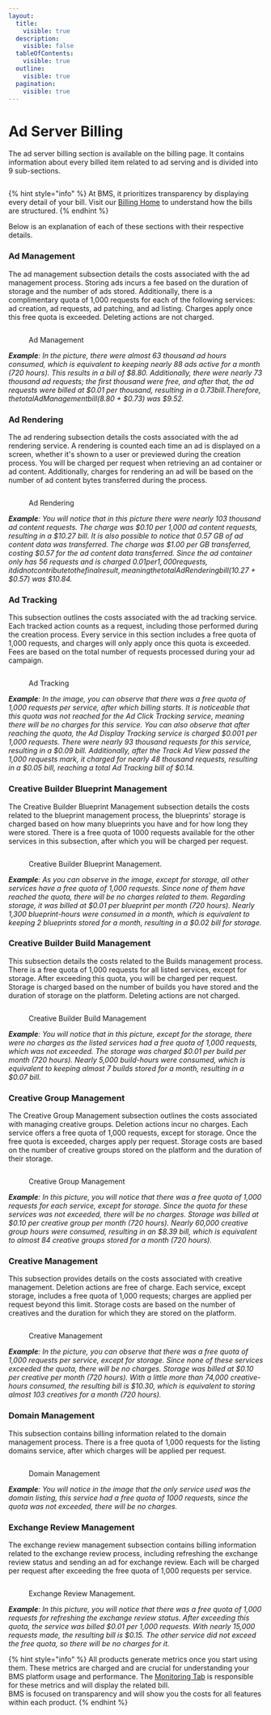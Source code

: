 ```yaml
---
layout:
  title:
    visible: true
  description:
    visible: false
  tableOfContents:
    visible: true
  outline:
    visible: true
  pagination:
    visible: true
---
```


# Ad Server Billing

The ad server billing section is available on the billing page. It contains information about every billed item related to ad serving and is divided into 9 sub-sections.

<figure><img src="../../.gitbook/assets/image (418).png" alt=""><figcaption></figcaption></figure>

{% hint style="info" %}
At BMS, it prioritizes transparency by displaying every detail of your bill. Visit our [Billing Home](../billing.md) to understand how the bills are structured.
{% endhint %}

Below is an explanation of each of these sections with their respective details.

### Ad Management <a href="#admanagement" id="admanagement"></a>

The ad management subsection details the costs associated with the ad management process. Storing ads incurs a fee based on the duration of storage and the number of ads stored. Additionally, there is a complimentary quota of 1,000 requests for each of the following services: ad creation, ad requests, ad patching, and ad listing. Charges apply once this free quota is exceeded. Deleting actions are not charged.

<figure><img src="../../.gitbook/assets/ad management.jpg" alt=""><figcaption><p>Ad Management</p></figcaption></figure>

_**Example**:_ _In the picture, there were almost 63 thousand ad hours consumed, which is equivalent to keeping nearly 88 ads active for a month (720 hours). This results in a bill of $8.80. Additionally, there were nearly 73 thousand ad requests; the first thousand were free, and after that, the ad requests were billed at $0.01 per thousand, resulting in a $0.73 bill. Therefore, the total Ad Management bill ($8.80 + $0.73) was $9.52._

### Ad Rendering <a href="#adrendering" id="adrendering"></a>

The ad rendering subsection details the costs associated with the ad rendering service. A rendering is counted each time an ad is displayed on a screen, whether it's shown to a user or previewed during the creation process. You will be charged per request when retrieving an ad container or ad content. Additionally, charges for rendering an ad will be based on the number of ad content bytes transferred during the process.

<figure><img src="../../.gitbook/assets/rendering.jpg" alt=""><figcaption><p>Ad Rendering</p></figcaption></figure>

_**Example**: You will notice that in this picture there were nearly 103 thousand ad content requests. The charge was $0.10 per 1,000 ad content requests, resulting in a $10.27 bill. It is also possible to notice that 0.57 GB of ad content data was transferred. The charge was $1.00 per GB transferred, costing $0.57 for the ad content data transferred. Since the ad container only has 56 requests and is charged $0.01 per 1,000 requests, it did not contribute to the final result, meaning the total Ad Rendering bill ($10.27 + $0.57) was $10.84._

### Ad Tracking <a href="#adtracking" id="adtracking"></a>

This subsection outlines the costs associated with the ad tracking service. Each tracked action counts as a request, including those performed during the creation process. Every service in this section includes a free quota of 1,000 requests, and charges will only apply once this quota is exceeded. Fees are based on the total number of requests processed during your ad campaign.

<figure><img src="../../.gitbook/assets/tracking.jpg" alt=""><figcaption><p>Ad Tracking</p></figcaption></figure>

_**Example**: In the image, you can observe that there was a free quota of 1,000 requests per service, after which billing starts. It is noticeable that this quota was not reached for the Ad Click Tracking service, meaning there will be no charges for this service. You can also observe that after reaching the quota, the Ad Display Tracking service is charged $0.001 per 1,000 requests. There were nearly 93 thousand requests for this service, resulting in a $0.09 bill. Additionally, after the Track Ad View passed the 1,000 requests mark, it charged for nearly 48 thousand requests, resulting in a $0.05 bill, reaching a total Ad Tracking bill of $0.14._

### Creative Builder Blueprint Management

The Creative Builder Blueprint Management subsection details the costs related to the blueprint management process, the blueprints' storage is charged based on how many blueprints you have and for how long they were stored. There is a free quota of 1000 requests available for the other services in this subsection, after which you will be charged per request.

<figure><img src="../../.gitbook/assets/Captura de tela 2024-07-29 111134.jpg" alt=""><figcaption><p>Creative Builder Blueprint Management.</p></figcaption></figure>

_**Example**: As you can observe in the image, except for storage, all other services have a free quota of 1,000 requests. Since none of them have reached the quota, there will be no charges related to them. Regarding storage, it was billed at $0.01 per blueprint per month (720 hours). Nearly 1,300 blueprint-hours were consumed in a month, which is equivalent to keeping 2 blueprints stored for a month, resulting in a $0.02 bill for storage._

### Creative Builder Build Management

This subsection details the costs related to the Builds management process. There is a free quota of 1,000 requests for all listed services, except for storage. After exceeding this quota, you will be charged per request. Storage is charged based on the number of builds you have stored and the duration of storage on the platform. Deleting actions are not charged.

<figure><img src="../../.gitbook/assets/image (323).png" alt=""><figcaption><p>Creative Builder Build Management</p></figcaption></figure>

_**Example**: You will notice that in this picture, except for the storage, there were no charges as the listed services had a free quota of 1,000 requests, which was not exceeded. The storage was charged $0.01 per build per month (720 hours). Nearly 5,000 build-hours were consumed, which is equivalent to keeping almost 7 builds stored for a month, resulting in a $0.07 bill._

### Creative Group Management

The Creative Group Management subsection outlines the costs associated with managing creative groups. Deletion actions incur no charges. Each service offers a free quota of 1,000 requests, except for storage. Once the free quota is exceeded, charges apply per request. Storage costs are based on the number of creative groups stored on the platform and the duration of their storage.

<figure><img src="../../.gitbook/assets/creative group management.jpg" alt=""><figcaption><p>Creative Group Management</p></figcaption></figure>

_**Example**: In this picture, you will notice that there was a free quota of 1,000 requests for each service, except for storage. Since the quota for these services was not exceeded, there will be no charges. Storage was billed at $0.10 per creative group per month (720 hours). Nearly 60,000 creative group hours were consumed, resulting in an $8.39 bill, which is equivalent to almost 84 creative groups stored for a month (720 hours)._

### Creative Management

This subsection provides details on the costs associated with creative management. Deletion actions are free of charge. Each service, except storage, includes a free quota of 1,000 requests; charges are applied per request beyond this limit. Storage costs are based on the number of creatives and the duration for which they are stored on the platform.

<figure><img src="../../.gitbook/assets/cretive.jpg" alt=""><figcaption><p>Creative Management</p></figcaption></figure>

_**Example**: In the picture, you can observe that there was a free quota of 1,000 requests per service, except for storage. Since none of these services exceeded the quota, there will be no charges. Storage was billed at $0.10 per creative per month (720 hours). With a little more than 74,000 creative-hours consumed, the resulting bill is $10.30, which is equivalent to storing almost 103 creatives for a month (720 hours)._

### Domain Management

This subsection contains billing information related to the domain management process. There is a free quota of 1,000 requests for the listing domains service, after which charges will be applied per request.

<figure><img src="../../.gitbook/assets/domain management.jpg" alt=""><figcaption><p>Domain Management</p></figcaption></figure>

_**Example**: You will notice in the image that the only service used was the domain listing, this service had a free quota of 1000 requests, since the quota was not exceeded, there will be no charges._

### Exchange Review Management

The exchange review management subsection contains billing information related to the exchange review process, including refreshing the exchange review status and sending an ad for exchange review. Each will be charged per request after exceeding the free quota of 1,000 requests per service.

<figure><img src="../../.gitbook/assets/exchange.jpg" alt=""><figcaption><p>Exchange Review Management.</p></figcaption></figure>

_**Example**: In this picture, you will notice that there was a free quota of 1,000 requests for refreshing the exchange review status. After exceeding this quota, the service was billed $0.01 per 1,000 requests. With nearly 15,000 requests made, the resulting bill is $0.15. The other service did not exceed the free quota, so there will be no charges for it._

{% hint style="info" %}
All products generate metrics once you start using them. These metrics are charged and are crucial for understanding your BMS platform usage and performance. The [Monitoring Tab](../monitoring/monitoring-billing.md#metric-monitoring) is responsible for these metrics and will display the related bill.\
BMS is focused on transparency and will show you the costs for all features within each product.
{% endhint %}
